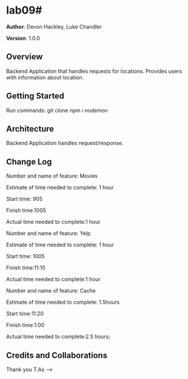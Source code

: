 # lab09#

**Author**: Devon Hackley, Luke Chandler

**Version**: 1.0.0

## Overview
Backend Application that handles requests for locations. Provides users with information about location.

## Getting Started
Run commands:
git clone
npm i
nodemon

## Architecture
Backend Application handles request/response.

## Change Log

Number and name of feature: Movies

Estimate of time needed to complete: 1 hour

Start time: 905

Finish time:1005

Actual time needed to complete:1 hour

Number and name of feature: Yelp 

Estimate of time needed to complete: 1 hour

Start time: 1005

Finish time:11:10

Actual time needed to complete:1 hour

Number and name of feature: Cache 

Estimate of time needed to complete: 1.5hours

Start time:11:20

Finish time:1:00

Actual time needed to complete:2.5 hours;



## Credits and Collaborations
<!-- Give credit (and a link) to other people or resources that helped you build this application. -->
Thank you T.As
-->
